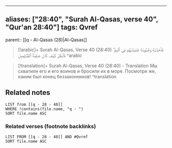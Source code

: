 
---
aliases: ["28:40", "Surah Al-Qasas, verse 40", "Qur'an 28:40"]
tags: Qvref
---

parent:: [[q - Al-Qasas (28)|Al-Qasas]]

> [!arabic]+ Surah Al-Qasas, Verse 40 (28:40)
> <span class="quran-arabic">فَأَخَذْنَـٰهُ وَجُنُودَهُۥ فَنَبَذْنَـٰهُمْ فِى ٱلْيَمِّ ۖ فَٱنظُرْ كَيْفَ كَانَ عَـٰقِبَةُ ٱلظَّـٰلِمِينَ</span>
^arabic

> [!translation]+ Surah Al-Qasas, Verse 40 (28:40) - Translation
> Мы схватили его и его воинов и бросили их в море. Посмотри же, каким был конец беззаконников!
^translation



## Related notes
```dataview
LIST from [[q - 28 - 40]]
WHERE !contains(file.name, "q - ")
SORT file.name ASC
```

### Related verses (footnote backlinks)
```dataview
LIST FROM [[q - 28 - 40]] AND #Qvref
SORT file.name ASC
```

